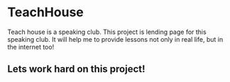 # TeachHouse
Teach house is a speaking club. This project is lending page for this speaking club. It will help me to provide lessons not only in real life, but in the internet too!
## Lets work hard on this project!
